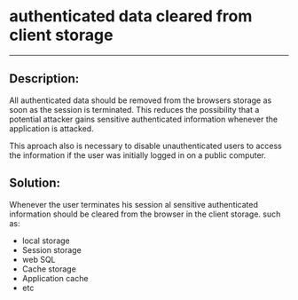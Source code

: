 # authenticated data cleared from client storage
-------

## Description:

All authenticated data should be removed from the browsers storage as soon as
the session is terminated. This reduces the possibility that a potential attacker gains
sensitive authenticated information whenever the application is attacked.

This aproach also is necessary to disable unauthenticated users to access the information
if the user was initially logged in on a public computer.

## Solution:

Whenever the user terminates his session al sensitive authenticated information should be 
cleared from the browser in the client storage. such as:

* local storage
* Session storage
* web SQL
* Cache storage
* Application cache
* etc
